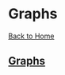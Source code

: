 # Graphs

[Back to Home](../README.md)

## [Graphs](https://codefellows.github.io/common_curriculum/data_structures_and_algorithms/Code_401/class-35/resources/graphs.html)
